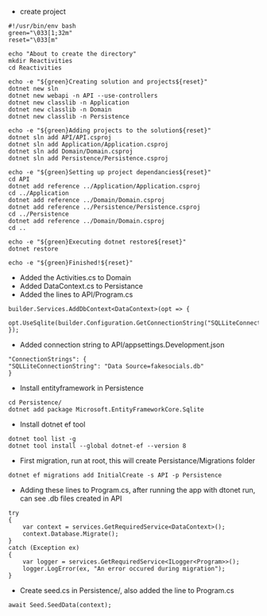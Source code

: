 - create project
```
#!/usr/bin/env bash
green="\033[1;32m"
reset="\033[m"

echo "About to create the directory"
mkdir Reactivities
cd Reactivities

echo -e "${green}Creating solution and projects${reset}"
dotnet new sln
dotnet new webapi -n API --use-controllers
dotnet new classlib -n Application
dotnet new classlib -n Domain
dotnet new classlib -n Persistence

echo -e "${green}Adding projects to the solution${reset}"
dotnet sln add API/API.csproj
dotnet sln add Application/Application.csproj
dotnet sln add Domain/Domain.csproj
dotnet sln add Persistence/Persistence.csproj

echo -e "${green}Setting up project dependancies${reset}"
cd API
dotnet add reference ../Application/Application.csproj
cd ../Application
dotnet add reference ../Domain/Domain.csproj
dotnet add reference ../Persistence/Persistence.csproj
cd ../Persistence
dotnet add reference ../Domain/Domain.csproj
cd ..

echo -e "${green}Executing dotnet restore${reset}"
dotnet restore

echo -e "${green}Finished!${reset}"
```

- Added the Activities.cs to Domain
- Added DataContext.cs to Persistance
- Added the lines to API/Program.cs
```
builder.Services.AddDbContext<DataContext>(opt => { 
    opt.UseSqlite(builder.Configuration.GetConnectionString("SQLLiteConnectionString"));
});
```
- Added connection string to API/appsettings.Development.json
```
"ConnectionStrings": {
"SQLLiteConnectionString": "Data Source=fakesocials.db"
}
```
- Install entityframework in Persistence
```
cd Persistence/
dotnet add package Microsoft.EntityFrameworkCore.Sqlite
```
- Install dotnet ef tool
```
dotnet tool list -g
dotnet tool install --global dotnet-ef --version 8
```

- First migration, run at root, this will create Persistance/Migrations folder
```
dotnet ef migrations add InitialCreate -s API -p Persistence
```

- Adding these lines to Program.cs, after running the app with dtonet run, can see .db files created in API
```
try 
{
    var context = services.GetRequiredService<DataContext>();
    context.Database.Migrate();
}
catch (Exception ex)
{
    var logger = services.GetRequiredService<ILogger<Program>>();
    logger.LogError(ex, "An error occured during migration");
}
```
- Create seed.cs in Persistence/, also added the line to Program.cs
```
await Seed.SeedData(context);
```



